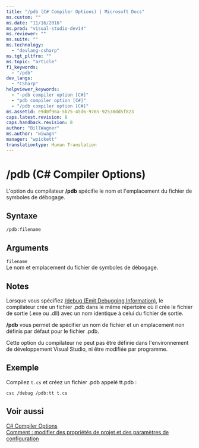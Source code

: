 ```yaml
---
title: "/pdb (C# Compiler Options) | Microsoft Docs"
ms.custom: ""
ms.date: "11/16/2016"
ms.prod: "visual-studio-dev14"
ms.reviewer: ""
ms.suite: ""
ms.technology: 
  - "devlang-csharp"
ms.tgt_pltfrm: ""
ms.topic: "article"
f1_keywords: 
  - "/pdb"
dev_langs: 
  - "CSharp"
helpviewer_keywords: 
  - "-pdb compiler option [C#]"
  - "pdb compiler option [C#]"
  - "/pdb compiler option [C#]"
ms.assetid: e9d0f96a-5b75-45d6-9765-92538dd5f823
caps.latest.revision: 8
caps.handback.revision: 8
author: "BillWagner"
ms.author: "wiwagn"
manager: "wpickett"
translationtype: Human Translation
---
```

# /pdb (C# Compiler Options)
L'option du compilateur **\/pdb** spécifie le nom et l'emplacement du fichier de symboles de débogage.  
  
## Syntaxe  
  
```  
/pdb:filename  
```  
  
## Arguments  
 `filename`  
 Le nom et emplacement du fichier de symboles de débogage.  
  
## Notes  
 Lorsque vous spécifiez [\/debug \(Emit Debugging Information\)](../../../csharp/language-reference/compiler-options/debug-compiler-option.md), le compilateur crée un fichier .pdb dans le même répertoire où il crée le fichier de sortie \(.exe ou .dll\) avec un nom identique à celui du fichier de sortie.  
  
 **\/pdb** vous permet de spécifier un nom de fichier et un emplacement non définis par défaut pour le fichier .pdb.  
  
 Cette option du compilateur ne peut pas être définie dans l'environnement de développement Visual Studio, ni être modifiée par programme.  
  
## Exemple  
 Compilez `t.cs` et créez un fichier .pdb appelé tt.pdb :  
  
```  
csc /debug /pdb:tt t.cs  
```  
  
## Voir aussi  
 [C\# Compiler Options](../../../csharp/language-reference/compiler-options/index.md)   
 [Comment : modifier des propriétés de projet et des paramètres de configuration](http://msdn.microsoft.com/fr-fr/e7184bc5-2f2b-4b4f-aa9a-3ecfcbc48b67)